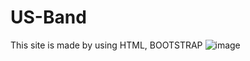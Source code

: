# US-Band
This site is made by using HTML, BOOTSTRAP
![image](https://user-images.githubusercontent.com/83920024/132164586-c1ae990d-9997-4a50-bbb0-007ebcb0225f.png)
